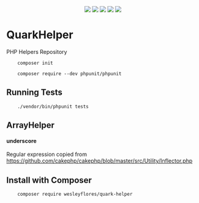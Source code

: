 <p align="center">
    <img src="https://img.shields.io/github/license/MagicalStrangeQuark/QuarkHelper"/>
    <img src="https://img.shields.io/github/last-commit/MagicalStrangeQuark/QuarkHelper"/>
    <img src="https://img.shields.io/circleci/build/github/MagicalStrangeQuark/QuarkHelper/master"/>
    <img src="https://img.shields.io/github/languages/code-size/MagicalStrangeQuark/QuarkHelper"/>
    <img src="https://img.shields.io/github/issues/MagicalStrangeQuark/QuarkHelper"/>
</p>

# QuarkHelper

PHP Helpers Repository

```
    composer init

    composer require --dev phpunit/phpunit
```

## Running Tests

```
    ./vendor/bin/phpunit tests
```

## ArrayHelper

#### underscore

Regular expression copied from <https://github.com/cakephp/cakephp/blob/master/src/Utility/Inflector.php>

## Install with Composer

```
    composer require wesleyflores/quark-helper
```